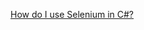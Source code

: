 [How do I use Selenium in C#?](http://stackoverflow.com/questions/6334065/how-do-i-use-selenium-in-c)